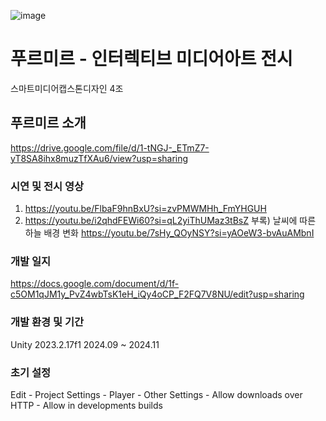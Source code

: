 ![image](https://github.com/user-attachments/assets/10300c29-f652-4616-83df-764940155d87)

# 푸르미르 - 인터렉티브 미디어아트 전시
스마트미디어캡스톤디자인 4조

## 푸르미르 소개
https://drive.google.com/file/d/1-tNGJ-_ETmZ7-yT8SA8ihx8muzTfXAu6/view?usp=sharing

### 시연 및 전시 영상
1. https://youtu.be/FlbaF9hnBxU?si=zvPMWMHh_FmYHGUH
2. https://youtu.be/i2qhdFEWi60?si=qL2yiThUMaz3tBsZ
부록) 날씨에 따른 하늘 배경 변화 https://youtu.be/7sHy_QOyNSY?si=yAOeW3-bvAuAMbnI

### 개발 일지
https://docs.google.com/document/d/1f-c5OM1qJM1y_PvZ4wbTsK1eH_iQy4oCP_F2FQ7V8NU/edit?usp=sharing

### 개발 환경 및 기간
Unity 2023.2.17f1
2024.09 ~ 2024.11

### 초기 설정
Edit - Project Settings - Player - Other Settings - Allow downloads over HTTP - Allow in developments builds


